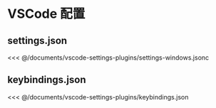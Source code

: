 # VSCode 配置

## settings.json

<<< @/documents/vscode-settings-plugins/settings-windows.jsonc

## keybindings.json

<<< @/documents/vscode-settings-plugins/keybindings.json

